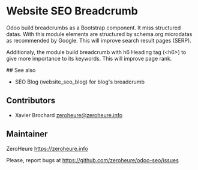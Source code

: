 # Website SEO Breadcrumb

Odoo build breadcrumbs as a Bootstrap component. It miss structured datas. With this module elements are structured by schema.org microdatas as recommended by Google. This will improve search result pages (SERP).

Additionaly, the module build breadcrumb with h6 Heading tag (&lt;h6&gt;) to give more importance to its keywords. This will improve page rank.

## See also

- SEO Blog (website_seo_blog) for blog's breadcrumb

## Contributors

- Xavier Brochard zeroheure@zeroheure.info

## Maintainer

ZeroHeure
https://zeroheure.info

Please, report bugs at https://github.com/zeroheure/odoo-seo/issues
